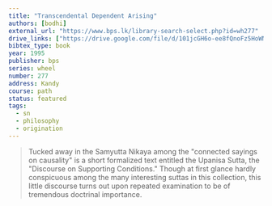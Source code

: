 ```yaml
---
title: "Transcendental Dependent Arising"
authors: [bodhi]
external_url: "https://www.bps.lk/library-search-select.php?id=wh277"
drive_links: ["https://drive.google.com/file/d/101jcGH6o-ee8fQnoFz5HoWNy5E2tuAVw/view?usp=drivesdk", "https://drive.google.com/file/d/1YpgG4MHO9LkzS7tKi9vRngBeIWt-HD3q/view?usp=drivesdk"]
bibtex_type: book
year: 1995
publisher: bps
series: wheel
number: 277
address: Kandy
course: path
status: featured
tags:
  - sn
  - philosophy
  - origination
---
```


> Tucked away in the Samyutta Nikaya among the "connected sayings on causality" is a short formalized text entitled the Upanisa Sutta, the "Discourse on Supporting Conditions." Though at first glance hardly conspicuous among the many interesting suttas in this collection, this little discourse turns out upon repeated examination to be of tremendous doctrinal importance. 
